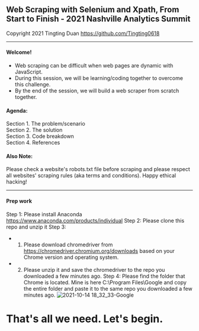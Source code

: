 ## Web Scraping with Selenium and Xpath, From Start to Finish - 2021 Nashville Analytics Summit

Copyright 2021 Tingting Duan https://github.com/Tingting0618

---
#### Welcome! 
- Web scraping can be difficult when web pages are dynamic with JavaScript.
- During this session, we will be learning/coding together to overcome this challenge. 
- By the end of the session, we will build a web scraper from scratch together. 

#### Agenda:
Section 1. The problem/scenario<br>
Section 2. The solution<br>
Section 3. Code breakdown<br>
Section 4. References<br>

#### Also Note:
Please check a website's robots.txt file before scraping and please respect all websites' scraping rules (aka terms and conditions). Happy ethical hacking! 

---

#### Prep work
Step 1: Please install Anaconda https://www.anaconda.com/products/individual
Step 2: Please clone this repo and unzip it
Step 3: 
- 1) Please download chromedriver from https://chromedriver.chromium.org/downloads based on your Chrome version and operating system.
- 2) Please unzip it and save the chromedriver to the repo you downloaded a few minutes ago. 
Step 4: Please find the folder that Chrome is located. Mine is here C:\Program Files\Google and copy the entire folder and paste it to the same repo you downloaded a few minutes ago. 
![2021-10-14 18_32_33-Google](https://user-images.githubusercontent.com/44503223/137409169-e7513953-1da2-449c-b752-5385e0ee822e.png)

# That's all we need. Let's begin.
